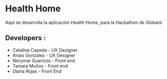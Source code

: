 # Health Home

Aquí se desarrolla la aplicación Health Home, para la Hackathon de Globant

## Developers :

- Catalina Cepeda - UX Designer
- Anais Gonzalez - UX Designer
- Nerymar Guarnizo - Front end
- Tamara Muñoz - Front end
- Diana Rojas - Front End
